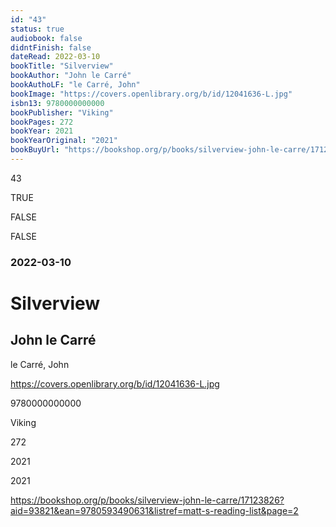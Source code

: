 ```yaml
---
id: "43"
status: true
audiobook: false
didntFinish: false
dateRead: 2022-03-10
bookTitle: "Silverview"
bookAuthor: "John le Carré"
bookAuthoLF: "le Carré, John"
bookImage: "https://covers.openlibrary.org/b/id/12041636-L.jpg"
isbn13: 9780000000000
bookPublisher: "Viking"
bookPages: 272
bookYear: 2021
bookYearOriginal: "2021"
bookBuyUrl: "https://bookshop.org/p/books/silverview-john-le-carre/17123826?aid=93821&ean=9780593490631&listref=matt-s-reading-list&page=2"
---
```

43

TRUE

FALSE

FALSE

### 2022-03-10

# Silverview

## John le Carré

le Carré, John

https://covers.openlibrary.org/b/id/12041636-L.jpg

9780000000000

Viking

272

2021

2021

https://bookshop.org/p/books/silverview-john-le-carre/17123826?aid=93821&ean=9780593490631&listref=matt-s-reading-list&page=2